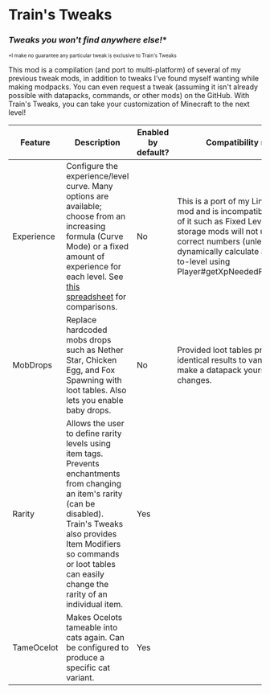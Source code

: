 # Train's Tweaks
### *Tweaks you won't find anywhere else!**
<sup><sub>*I make no guarantee any particular tweak is exclusive to Train's Tweaks</sub></sup>

This mod is a compilation (and port to multi-platform) of several of my previous tweak mods, in addition to tweaks I've found myself wanting while making modpacks.
You can even request a tweak (assuming it isn't already possible with datapacks, commands, or other mods) on the GitHub.
With Train's Tweaks, you can take your customization of Minecraft to the next level!

| Feature    | Description                                                                                                                                                                                                                                                                                                    | Enabled by default? | Compatibility notes                                                                                                                                                                                                                                     |
|------------|----------------------------------------------------------------------------------------------------------------------------------------------------------------------------------------------------------------------------------------------------------------------------------------------------------------|---------------------|---------------------------------------------------------------------------------------------------------------------------------------------------------------------------------------------------------------------------------------------------------|
| Experience | Configure the experience/level curve. Many options are available; choose from an increasing formula (Curve Mode) or a fixed amount of experience for each level. See [this spreadsheet](https://docs.google.com/spreadsheets/d/1odNYoPElp61PSQIwmVLbh3zHttry5cQYojXIBB8U7w4/edit?usp=sharing) for comparisons. | No                  | This is a port of my LinearLevels mod and is incompatible with forks of it such as Fixed Levels. Also, XP storage mods will not use the correct numbers (unless they dynamically calculate a ratio of xp-to-level using Player#getXpNeededForNextLevel) |
| MobDrops   | Replace hardcoded mobs drops such as Nether Star, Chicken Egg, and Fox Spawning with loot tables. Also lets you enable baby drops.                                                                                                                                                                             | No                  | Provided loot tables produce identical results to vanilla; you must make a datapack yourself to see changes.                                                                                                                                            |
| Rarity     | Allows the user to define rarity levels using item tags. Prevents enchantments from changing an item's rarity (can be disabled). Train's Tweaks also provides Item Modifiers so commands or loot tables can easily change the rarity of an individual item.                                                    | Yes                 |                                                                                                                                                                                                                                                         |
| TameOcelot | Makes Ocelots tameable into cats again. Can be configured to produce a specific cat variant.                                                                                                                                                                                                                   | Yes                 |                                                                                                                                                                                                                                                         |                                                                                                                                                                                                                           |